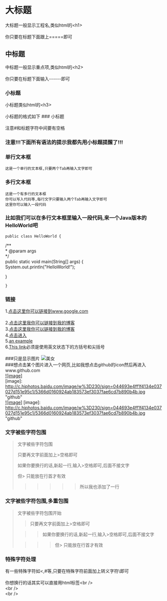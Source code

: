 大标题  
===================================  
  大标题一般显示工程名,类似html的\<h1\><br />  
  你只要在标题下面跟上=====即可  
  
    
中标题  
-----------------------------------  
  中标题一般显示重点项,类似html的\<h2\><br />  
  你只要在标题下面输入------即可  
    
### 小标题  
  小标题类似html的\<h3\><br />  
  小标题的格式如下 ### 小标题<br />  
  注意#和标题字符中间要有空格  
  
### 注意!!!下面所有语法的提示我都先用小标题提醒了!!!   
  
### 单行文本框  
    这是一个单行的文本框,只要两个Tab再输入文字即可  
          
### 多行文本框    
    这是一个有多行的文本框  
    你可以写入代码等,每行文字只要输入两个Tab再输入文字即可  
    这里你可以输入一段代码  
  
### 比如我们可以在多行文本框里输入一段代码,来一个Java版本的HelloWorld吧  
    public class HelloWorld {  
  
  /**  
    * @param args  
   */  
   public static void main(String[] args) {  
   System.out.println("HelloWorld!");  
  
   }  
  
    }  
### 链接  
1.[点击这里你可以链接到www.google.com](http://www.google.com)<br />  
2.[点击这里我你可以链接到我的博客](http://guoyunsky.iteye.com)<br />
3.[点击这里我你可以链接到我的博客](http://baidu.com)<br />
4.[点击进入](http://baidu.com "Title")<br/>
5.[an example](http://example.com/ "Title")<br />
6.[This link](http://example.net/)必须是使用英文状态下的方括号和尖括号<br/>
<br/>
###只是显示图片
![美女](http://e.hiphotos.baidu.com/image/pic/item/72f082025aafa40fffb5c0daa964034f78f01941.jpg  "beauty")
  <br/>
###想点击某个图片进入一个网页,比如我想点击github的icon然后再进入www.github.com  
[![image]](http://www.github.com/)  
[image]: http://c.hiphotos.baidu.com/image/w%3D230/sign=044693e4ff1f4134e037027d151e95c1/5366d0160924ab183573ef3037fae6cd7b890b4b.jpg "github"
<br/>
[![image]](http//:baidu.com)
[image]: http://c.hiphotos.baidu.com/image/w%3D230/sign=044693e4ff1f4134e037027d151e95c1/5366d0160924ab183573ef3037fae6cd7b890b4b.jpg "github"
  
### 文字被些字符包围  
> 文字被些字符包围  
>  
>  
> 只要再文字前面加上>空格即可  
>  
> 如果你要换行的话,新起一行,输入>空格即可,后面不接文字  
>  
> 但> 只能放在行首才有效  
> > > > > >所以我也添加了一行

  
### 文字被些字符包围,多重包围  
> 文字被些字符包围开始  
>  
> > 只要再文字前面加上>空格即可  
>  
>  > > 如果你要换行的话,新起一行,输入>空格即可,后面不接文字  
>  
> > > > 但> 只能放在行首才有效  
  
### 特殊字符处理  
有一些特殊字符如<,#等,只要在特殊字符前面加上转义字符\即可<br />  
你想换行的话其实可以直接用html标签\<br /\>  
<br /\>  
<br /\>  
